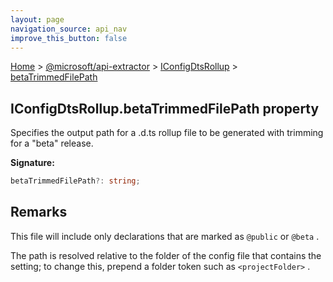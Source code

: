 ```yaml
---
layout: page
navigation_source: api_nav
improve_this_button: false
---
```



[Home](./index.md) &gt; [@microsoft/api-extractor](./api-extractor.md) &gt; [IConfigDtsRollup](./api-extractor.iconfigdtsrollup.md) &gt; [betaTrimmedFilePath](./api-extractor.iconfigdtsrollup.betatrimmedfilepath.md)

## IConfigDtsRollup.betaTrimmedFilePath property

Specifies the output path for a .d.ts rollup file to be generated with trimming for a "beta" release.

<b>Signature:</b>

```typescript
betaTrimmedFilePath?: string;
```

## Remarks

This file will include only declarations that are marked as `@public` or `@beta` .

The path is resolved relative to the folder of the config file that contains the setting; to change this, prepend a folder token such as `<projectFolder>` .
